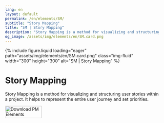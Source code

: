 ```yaml
---
lang: en
layout: default
permalink: /en/elements/SM/
subtitle: "Story Mapping"
title: "SM | Story Mapping"
description: "Story Mapping is a method for visualizing and structuring user stories within a project. It helps to represent the entire user journey and set priorities."
og_image: /assets/img/elements/en/SM.card.png
---
```


{% include figure.liquid loading="eager" path="assets/img/elements/en/SM.card.png" class="img-fluid" width="300" height="300" alt="SM | Story Mapping" %}

# Story Mapping

Story Mapping is a method for visualizing and structuring user stories within a project. It helps to represent the entire user journey and set priorities.

<a href="https://apps.apple.com/app/apple-store/id6738084498?pt=127441684&ct=website&mt=8">
  <img src="{{ "assets/img/en/appstore.png" | relative_url }}" width="120" height="40" alt="Download PM Elements">
</a>
